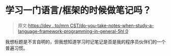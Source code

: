 # 学习一门语言/框架的时候做笔记吗？

> 原文:[https://dev . to/mrn CST/do-you-take-notes-when-study-a-language-framework-programming-in-general-5hl 0](https://dev.to/mrncst/do-you-take-notes-when-studying-a-language-framework-programming-in-general-5hl0)

我想标题是不言自明的，但我想知道学习时记笔记是否是我的程序员伙伴们的一个普遍习惯。